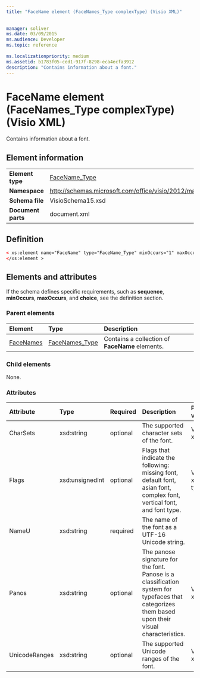 ```yaml
---
title: "FaceName element (FaceNames_Type complexType) (Visio XML)"
 
 
manager: soliver
ms.date: 03/09/2015
ms.audience: Developer
ms.topic: reference
 
ms.localizationpriority: medium
ms.assetid: b1783f05-ced1-917f-8298-eca4ecfa3912
description: "Contains information about a font."
---
```


# FaceName element (FaceNames_Type complexType) (Visio XML)

Contains information about a font.
  
## Element information

|||
|:-----|:-----|
|**Element type** <br/> |[FaceName_Type](facename_type-complextypevisio-xml.md) <br/> |
|**Namespace** <br/> |http://schemas.microsoft.com/office/visio/2012/main  <br/> |
|**Schema file** <br/> |VisioSchema15.xsd  <br/> |
|**Document parts** <br/> |document.xml  <br/> |
   
## Definition

```XML
< xs:element name="FaceName" type="FaceName_Type" minOccurs="1" maxOccurs="unbounded" >
</xs:element > 
```

## Elements and attributes

If the schema defines specific requirements, such as **sequence**, **minOccurs**, **maxOccurs**, and **choice**, see the definition section. 
  
### Parent elements

|**Element**|**Type**|**Description**|
|:-----|:-----|:-----|
|[FaceNames](facenames-element-visiodocument_type-complextypevisio-xml.md) <br/> |[FaceNames_Type](facenames_type-complextypevisio-xml.md) <br/> |Contains a collection of **FaceName** elements.  <br/> |
   
### Child elements

None.
  
### Attributes

|**Attribute**|**Type**|**Required**|**Description**|**Possible values**|
|:-----|:-----|:-----|:-----|:-----|
|CharSets  <br/> |xsd:string  <br/> |optional  <br/> |The supported character sets of the font.  <br/> |Values of the xsd:string type.  <br/> |
|Flags  <br/> |xsd:unsignedInt  <br/> |optional  <br/> |Flags that indicate the following: missing font, default font, asian font, complex font, vertical font, and font type.  <br/> |Values of the xsd:unsignedInt type.  <br/> |
|NameU  <br/> |xsd:string  <br/> |required  <br/> |The name of the font as a UTF-16 Unicode string.  <br/> ||
|Panos  <br/> |xsd:string  <br/> |optional  <br/> |The panose signature for the font. Panose is a classification system for typefaces that categorizes them based upon their visual characteristics.  <br/> |Values of the xsd:string type.  <br/> |
|UnicodeRanges  <br/> |xsd:string  <br/> |optional  <br/> |The supported Unicode ranges of the font.  <br/> |Values of the xsd:string type.  <br/> |
   

